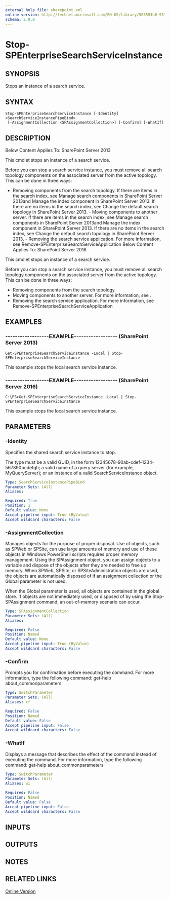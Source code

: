 ```yaml
---
external help file: sharepoint.xml
online version: http://technet.microsoft.com/EN-US/library/985591b0-951f-4274-aead-a184398bba41(Office.15).aspx
schema: 2.0.0
---
```


# Stop-SPEnterpriseSearchServiceInstance

## SYNOPSIS
Stops an instance of a search service.

## SYNTAX

```
Stop-SPEnterpriseSearchServiceInstance [-Identity] <SearchServiceInstancePipeBind>
 [-AssignmentCollection <SPAssignmentCollection>] [-Confirm] [-WhatIf]
```

## DESCRIPTION
Below Content Applies To: SharePoint Server 2013

This cmdlet stops an instance of a search service.

Before you can stop a search service instance, you must remove all search topology components on the associated server from the active topology.
This can be done in three ways:

- Removing components from the search topology. If there are items in the search index, see        Manage search components in SharePoint Server 2013and        Manage the index component in SharePoint Server 2013. If there are no items in the search index, see        Change the default search topology in SharePoint Server 2013. - Moving components to another server. If there are items in the search index, see        Manage search components in SharePoint Server 2013and        Manage the index component in SharePoint Server 2013. If there are no items in the search index, see        Change the default search topology in SharePoint Server 2013. - Removing the search service application. For more information, see        Remove-SPEnterpriseSearchServiceApplication Below Content Applies To: SharePoint Server 2016

This cmdlet stops an instance of a search service.

Before you can stop a search service instance, you must remove all search topology components on the associated server from the active topology. 
This can be done in three ways:

- Removing components from the search topology
- Moving components to another server.  For more information, see .
- Removing the search service application.  For more information, see Remove-SPEnterpriseSearchServiceApplication

## EXAMPLES

### ------------------EXAMPLE------------------ (SharePoint Server 2013)
```
Get-SPEnterpriseSearchServiceInstance -Local | Stop-SPEnterpriseSearchServiceInstance
```

This example stops the local search service instance.

### ------------------EXAMPLE------------------ (SharePoint Server 2016)
```
C:\PS>Get-SPEnterpriseSearchServiceInstance -Local | Stop-SPEnterpriseSearchServiceInstance
```

This example stops the local search service instance.

## PARAMETERS

### -Identity
Specifies the shared search service instance to stop.

The type must be a valid GUID, in the form 12345678-90ab-cdef-1234-567890bcdefgh; a valid name of a query server (for example, MyQueryServer); or an instance of a valid SearchServiceInstance object.

```yaml
Type: SearchServiceInstancePipeBind
Parameter Sets: (All)
Aliases: 

Required: True
Position: 1
Default value: None
Accept pipeline input: True (ByValue)
Accept wildcard characters: False
```

### -AssignmentCollection
Manages objects for the purpose of proper disposal.
Use of objects, such as SPWeb or SPSite, can use large amounts of memory and use of these objects in Windows PowerShell scripts requires proper memory management.
Using the SPAssignment object, you can assign objects to a variable and dispose of the objects after they are needed to free up memory.
When SPWeb, SPSite, or SPSiteAdministration objects are used, the objects are automatically disposed of if an assignment collection or the Global parameter is not used.

When the Global parameter is used, all objects are contained in the global store.
If objects are not immediately used, or disposed of by using the Stop-SPAssignment command, an out-of-memory scenario can occur.

```yaml
Type: SPAssignmentCollection
Parameter Sets: (All)
Aliases: 

Required: False
Position: Named
Default value: None
Accept pipeline input: True (ByValue)
Accept wildcard characters: False
```

### -Confirm
Prompts you for confirmation before executing the command.
For more information, type the following command: get-help about_commonparameters

```yaml
Type: SwitchParameter
Parameter Sets: (All)
Aliases: cf

Required: False
Position: Named
Default value: False
Accept pipeline input: False
Accept wildcard characters: False
```

### -WhatIf
Displays a message that describes the effect of the command instead of executing the command.
For more information, type the following command: get-help about_commonparameters

```yaml
Type: SwitchParameter
Parameter Sets: (All)
Aliases: wi

Required: False
Position: Named
Default value: False
Accept pipeline input: False
Accept wildcard characters: False
```

## INPUTS

## OUTPUTS

## NOTES

## RELATED LINKS

[Online Version](http://technet.microsoft.com/EN-US/library/985591b0-951f-4274-aead-a184398bba41(Office.15).aspx)

